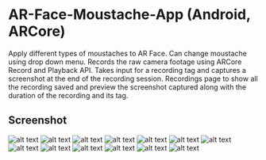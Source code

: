 # AR-Face-Moustache-App (Android, ARCore)
Apply different types of moustaches to AR Face. 
Can change moustache using drop down menu. 
Records the raw camera footage using ARCore Record and Playback API. 
Takes input for a recording tag and captures a screenshot at the end of the recording session. 
Recordings page to show all the recording saved and preview the screenshot captured along with the duration of the recording and its tag.
## Screenshot
![alt text](https://raw.githubusercontent.com/sahilahmed0707/AR-Face-Moustache-App/main/1.jpg "Main Sreen + Moustache 1")
![alt text](https://raw.githubusercontent.com/sahilahmed0707/AR-Face-Moustache-App/main/2.jpg "Drop Down Menu")
![alt text](https://raw.githubusercontent.com/sahilahmed0707/AR-Face-Moustache-App/main/3.jpg "Moustache 2")
![alt text](https://raw.githubusercontent.com/sahilahmed0707/AR-Face-Moustache-App/main/4.jpg "Moustache 3")
![alt text](https://raw.githubusercontent.com/sahilahmed0707/AR-Face-Moustache-App/main/5.jpg "Moustache 4")
![alt text](https://raw.githubusercontent.com/sahilahmed0707/AR-Face-Moustache-App/main/6.jpg "Moustache 5")
![alt text](https://raw.githubusercontent.com/sahilahmed0707/AR-Face-Moustache-App/main/7.jpg "Moustache 6")
![alt text](https://raw.githubusercontent.com/sahilahmed0707/AR-Face-Moustache-App/main/8.jpg "While Recording")
![alt text](https://raw.githubusercontent.com/sahilahmed0707/AR-Face-Moustache-App/main/9.jpg "After Recording, Before Inputing Tag")
![alt text](https://raw.githubusercontent.com/sahilahmed0707/AR-Face-Moustache-App/main/10.jpg "After Inputing Tag")
![alt text](https://raw.githubusercontent.com/sahilahmed0707/AR-Face-Moustache-App/main/11.jpg "Recordings Page 1")
![alt text](https://raw.githubusercontent.com/sahilahmed0707/AR-Face-Moustache-App/main/12.jpg "Recordings Page 2 with many recordings")
![alt text](https://raw.githubusercontent.com/sahilahmed0707/AR-Face-Moustache-App/main/13.jpg "Recordings Page 3 with many recordings")
